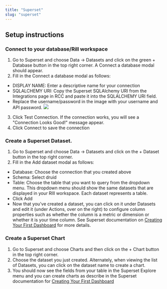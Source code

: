 ```yaml
---
title: "Superset"
slug: "superset"
---
```

## Setup instructions

### Connect to your database/Rill workspace
1. Go to Superset and choose Data -> Datasets and click on the green + Database button in the top right corner. A Connect a database modal should appear.
2. Fill in the Connect a database modal as follows:
  * DISPLAY NAME: Enter a descriptive name for your connection
  * SQLALCHEMY URI: Copy the Superset SQLAlchemy URI from the Integrations page in RCC and paste it into the SQLALCHEMY URI field. 
  * Replace the username/password in the image with your username and API password. 
  ![](https://images.contentful.com/ve6smfzbifwz/3kE2qxTa3mmzQA6SjKqxIK/039d5ecab2ecfc806cbc895b030469ca/f17e194-Screen_Shot_2021-07-01_at_11.18.44_AM.png)
 3. Click Test Connection. If the connection works, you will see a "Connection Looks Good!" message appear.
 4. Click Connect to save the connection

### Create a Superset Dataset. 
1. Go to Superset and choose Data -> Datasets and click on the + Dataset button in the top right corner.
2. Fill in the Add dataset modal as follows:
 * Database: Choose the connection that you created above
 * Schema: Select druid
 * Table: Choose the table that you want to query from the dropdown menu. This dropdown menu should show the same datasets that are displayed in your RIll workspace. Each dataset represents a table.
  * Click Add
  * Now that you've created a dataset, you can click on it under Datasets and edit it (under Actions, over on the right) to configure column properties such as whether the column is a metric or dimension or whether it is your time column.  See Superset documentation on [Creating Your First Dashboard](https://superset.apache.org/docs/creating-charts-dashboards/first-dashboard) for more details.

### Create a Superset Chart
1. Go to Superset and choose Charts and then click on the + Chart button in the top right corner.
2. Choose the dataset you just created.  Alternately, when viewing the list of Datasets, you can click on the dataset name to create a chart.
3. You should now see the fields from your table in the Superset Explore menu and you can create charts as describe in the Superset documentation for [Creating Your First Dashboard](https://superset.apache.org/docs/creating-charts-dashboards/first-dashboard)